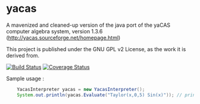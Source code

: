 
yacas
=====

A mavenized and cleaned-up version of the java port of the yaCAS computer algebra system, version 1.3.6 (http://yacas.sourceforge.net/homepage.html)

This project is published under the GNU GPL v2 License, as the work it is derived from.

[![Build Status](https://travis-ci.org/jrialland/java-yacas.svg)](https://travis-ci.org/jrialland/java-yacas)
[![Coverage Status](https://img.shields.io/coveralls/jrialland/java-yacas.svg)](https://coveralls.io/r/jrialland/java-yacas)

Sample usage :

```java
    YacasInterpreter yacas = new YacasInterpreter();
    System.out.println(yacas.Evaluate("Taylor(x,0,5) Sin(x)")); // prints x-(x^3/6)+(x^5/120)

```
